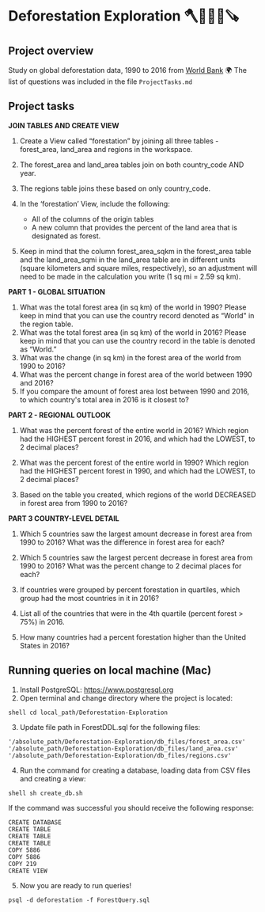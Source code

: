 # Deforestation Exploration 🪓🌲🌳🌴🪚

## Project overview
Study on global deforestation data, 1990 to 2016 from [World Bank](https://www.worldbank.org/en/home) 🌍 
The list of questions was included in the file ```ProjectTasks.md```

## Project tasks

**JOIN TABLES AND CREATE VIEW**

1. Create a View called “forestation” by joining all three tables - forest_area, land_area and regions in the workspace.
2. The forest_area and land_area tables join on both country_code AND year.
3. The regions table joins these based on only country_code.
4. In the ‘forestation’ View, include the following:
    * All of the columns of the origin tables
    * A new column that provides the percent of the land area that is designated as forest.

5. Keep in mind that the column forest_area_sqkm in the forest_area table and the land_area_sqmi in the land_area table are in different units (square kilometers and square miles, respectively), so an adjustment will need to be made in the calculation you write (1 sq mi = 2.59 sq km).

**PART 1 - GLOBAL SITUATION**

1. What was the total forest area (in sq km) of the world in 1990? Please keep in mind that you can use the country record denoted as “World" in the region table.
2. What was the total forest area (in sq km) of the world in 2016? Please keep in mind that you can use the country record in the table is denoted as “World.”
3. What was the change (in sq km) in the forest area of the world from 1990 to 2016?
4. What was the percent change in forest area of the world between 1990 and 2016?
5.  If you compare the amount of forest area lost between 1990 and 2016, to which country's total area in 2016 is it closest to?

**PART 2 - REGIONAL OUTLOOK**

1. What was the percent forest of the entire world in 2016? Which region had the HIGHEST percent forest in 2016, and which had the LOWEST, to 2 decimal places?

2. What was the percent forest of the entire world in 1990? Which region had the HIGHEST percent forest in 1990, and which had the LOWEST, to 2 decimal places?

3. Based on the table you created, which regions of the world DECREASED in forest area from 1990 to 2016?

**PART 3 COUNTRY-LEVEL DETAIL**

1. Which 5 countries saw the largest amount decrease in forest area from 1990 to 2016? What was the difference in forest area for each?

2. Which 5 countries saw the largest percent decrease in forest area from 1990 to 2016? What was the percent change to 2 decimal places for each?

3. If countries were grouped by percent forestation in quartiles, which group had the most countries in it in 2016?

4. List all of the countries that were in the 4th quartile (percent forest > 75%) in 2016.

5. How many countries had a percent forestation higher than the United States in 2016?

## Running queries on local machine (Mac)
1. Install PostgreSQL: https://www.postgresql.org
2. Open terminal and change directory where the project is located: 

```shell cd local_path/Deforestation-Exploration```

3. Update file path in ForestDDL.sql for the following files: 
``` psql
'/absolute_path/Deforestation-Exploration/db_files/forest_area.csv'
'/absolute_path/Deforestation-Exploration/db_files/land_area.csv'
'/absolute_path/Deforestation-Exploration/db_files/regions.csv'
```
4. Run the command for creating a database, loading data from CSV files and creating a view:

``` shell sh create_db.sh ```

If the command was successful you should receive the following response:
```
CREATE DATABASE
CREATE TABLE
CREATE TABLE
CREATE TABLE
COPY 5886
COPY 5886
COPY 219
CREATE VIEW
```

5. Now you are ready to run queries!
``` shell
psql -d deforestation -f ForestQuery.sql
```
